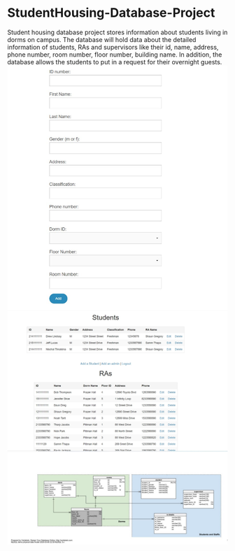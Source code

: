 # StudentHousing-Database-Project
Student housing database project stores information about students living in dorms on campus. The database will hold data about the detailed information of students, RAs and supervisors like their id, name, address, phone number, room number, floor number, building name. In addition, the database allows the students to put in a request for their overnight guests. 
![](createStudent.jpg)
![](readStudent.jpg)
![](ERD.jpg)
